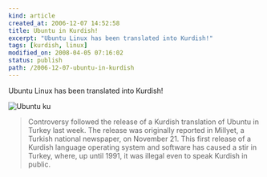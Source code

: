 ```yaml
---
kind: article
created_at: 2006-12-07 14:52:58
title: Ubuntu in Kurdish!
excerpt: "Ubuntu Linux has been translated into Kurdish!"
tags: [kurdish, linux]
modified_on: 2008-04-05 07:16:02
status: publish 
path: /2006-12-07-ubuntu-in-kurdish
---
```


<p>Ubuntu Linux has been translated into Kurdish!</p>

<img src="/static/images/ubuntu_ku.jpg" alt="Ubuntu ku" >

<blockquote class="large">Controversy followed the release of a Kurdish translation of Ubuntu in Turkey last week. The release was originally reported in Millyet, a Turkish national newspaper, on November 21. This first release of a Kurdish language operating system and software has caused a stir in Turkey, where, up until 1991, it was illegal even to speak Kurdish in public.</blockquote>